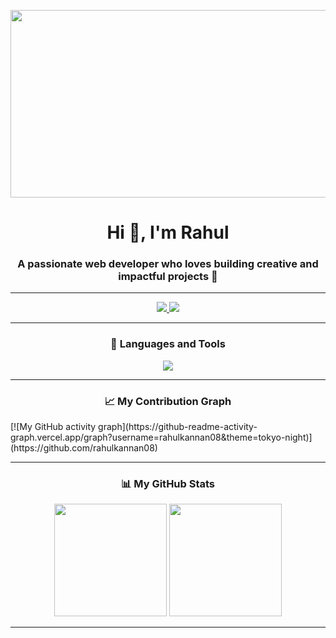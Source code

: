 <!-- Profile Header -->
<p align="center">
  <img src="https://media1.tenor.com/m/X3jJ_r78JlcAAAAd/bobs-burger-tina-belcher.gif" width="600" height="300" />
</p>

<h1 align="center">Hi 👋, I'm Rahul</h1>
<h3 align="center">A passionate web developer who loves building creative and impactful projects 🚀</h3>

---

<!-- Social Links -->
<p align="center">
  <a href="https://www.linkedin.com/in/rahul-k-031627286" target="blank">
    <img src="https://img.shields.io/badge/LinkedIn-blue?style=for-the-badge&logo=linkedin" />
  </a>
  <a href="https://instagram.com/_rahul.io" target="blank">
    <img src="https://img.shields.io/badge/Instagram-%23E4405F?style=for-the-badge&logo=instagram&logoColor=white" />
  </a>
</p>

---

<h3 align="center">🚀 Languages and Tools</h3>
<p align="center">
  <img src="https://skillicons.dev/icons?i=html,css,js,react,nodejs,tailwind,python,git,github,figma,vscode" />
</p>

---

<h3 align="center">📈 My Contribution Graph</h3>
[![My GitHub activity graph](https://github-readme-activity-graph.vercel.app/graph?username=rahulkannan08&theme=tokyo-night)](https://github.com/rahulkannan08)

---

<h3 align="center">📊 My GitHub Stats</h3>
<p align="center">
  <img src="https://github-readme-stats.vercel.app/api?username=rahulkannan08&show_icons=true&theme=tokyonight" height="180" />
  <img src="https://github-readme-stats.vercel.app/api/top-langs?username=rahulkannan08&layout=compact&theme=tokyonight" height="180" />
</p>

---
